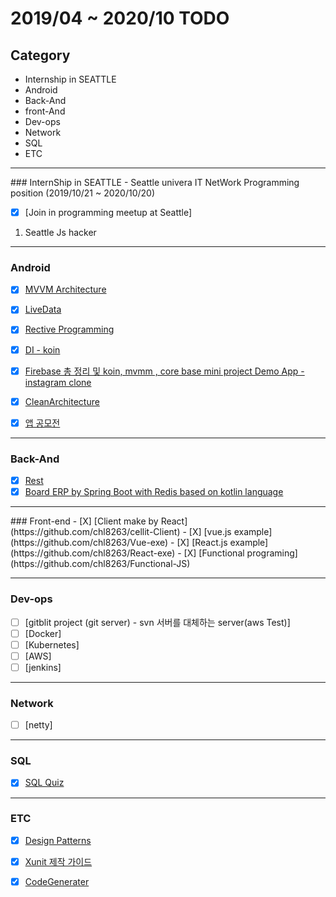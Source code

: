 # 2019/04 ~ 2020/10 TODO
## Category 

* Internship in SEATTLE
* Android
* Back-And
* front-And
* Dev-ops
* Network
* SQL
* ETC

<hr/>
### InternShip in SEATTLE - Seattle univera IT NetWork Programming position  (2019/10/21 ~ 2020/10/20)

- [x] [Join in programming meetup at Seattle]
1. Seattle Js hacker



<hr/>

### Android
- [x] [MVVM Architecture](https://github.com/chl8263/TDD-MVVM)

- [x] [LiveData](https://github.com/chl8263/MVVM_LiveData)

- [x] [Rective Programming](https://github.com/chl8263/GyunStagram)

- [x] [DI - koin](https://github.com/chl8263/MVVM_LiveData)

- [x] [Firebase 총 정리 및 koin, mvmm , core base mini project Demo App - instagram clone](https://github.com/chl8263/GyunStagram)

- [x] [CleanArchitecture](https://github.com/chl8263/WithPet)

- [x] [앱 공모전](https://github.com/chl8263/WithPet)

<hr/>

### Back-And
- [X] [Rest](https://github.com/chl8263/cellit-ApiServer)
- [X] [Board ERP by Spring Boot with Redis based on kotlin language](https://github.com/chl8263/cellit-ApiServer)
<hr/>
### Front-end
- [X] [Client make by React](https://github.com/chl8263/cellit-Client)
- [X] [vue.js example](https://github.com/chl8263/Vue-exe)
- [X] [React.js example](https://github.com/chl8263/React-exe)
- [X] [Functional programing](https://github.com/chl8263/Functional-JS)
<hr/>

### Dev-ops
- [ ] [gitblit project (git server) - svn 서버를 대체하는 server(aws Test)]
- [ ] [Docker]
- [ ] [Kubernetes]
- [ ] [AWS]
- [ ] [jenkins]
<hr/>

### Network
- [ ] [netty]

<hr/>

### SQL
- [x] [SQL Quiz](https://chl8263.github.io/)

<hr/>

### ETC

- [x] [Design Patterns](https://github.com/chl8263/DesignPatterns)

- [x] [Xunit 제작 가이드](https://github.com/chl8263/Xunit)

- [x] [CodeGenerater](https://github.com/chl8263/CodeGenerater)
